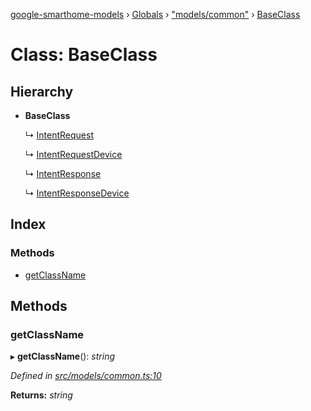 [google-smarthome-models](../README.md) › [Globals](../globals.md) › ["models/common"](../modules/_models_common_.md) › [BaseClass](_models_common_.baseclass.md)

# Class: BaseClass

## Hierarchy

* **BaseClass**

  ↳ [IntentRequest](_models_intent_.intentrequest.md)

  ↳ [IntentRequestDevice](_models_intent_.intentrequestdevice.md)

  ↳ [IntentResponse](_models_intent_.intentresponse.md)

  ↳ [IntentResponseDevice](_models_intent_.intentresponsedevice.md)

## Index

### Methods

* [getClassName](_models_common_.baseclass.md#getclassname)

## Methods

###  getClassName

▸ **getClassName**(): *string*

*Defined in [src/models/common.ts:10](https://github.com/galactic1969/google-smarthome-models/blob/633871f/src/models/common.ts#L10)*

**Returns:** *string*

